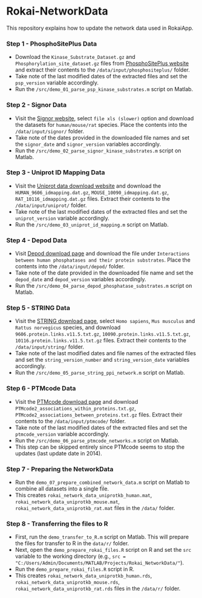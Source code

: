 # Rokai-NetworkData
This repository explains how to update the network data used in RokaiApp.

### Step 1 - PhosphoSitePlus Data
- Download the ``Kinase_Substrate_Dataset.gz`` and ``Phosphorylation_site_dataset.gz`` files from [PhosphoSitePlus website](https://www.phosphosite.org/staticDownloads) and extract their contents to the ``/data/input/phosphositeplus/`` folder. 
- Take note of the last modified dates of the extracted files and set the ``psp_version`` variable accordingly.
- Run the ``/src/demo_01_parse_psp_kinase_substrates.m`` script on Matlab. 

### Step 2 - Signor Data
- Visit the [Signor website](https://signor.uniroma2.it/downloads.php), select ``file xls (slower)`` option and download the datasets for ``human/mouse/rat`` species. Place the contents into the ``/data/input/signor/`` folder. 
- Take note of the dates provided in the downloaded file names and set the ``signor_date`` and ``signor_version`` variables accordingly.
- Run the ``/src/demo_02_parse_signor_kinase_substrates.m`` script on Matlab. 

### Step 3 - Uniprot ID Mapping Data
- Visit the [Uniprot data download website](https://ftp.uniprot.org/pub/databases/uniprot/current_release/knowledgebase/idmapping/by_organism/) and download the ``HUMAN_9606_idmapping.dat.gz``, ``MOUSE_10090_idmapping.dat.gz``, ``RAT_10116_idmapping.dat.gz`` files. Extract their contents to the ``/data/input/uniprot/`` folder. 
- Take note of the last modified dates of the extracted files and set the ``uniprot_version`` variable accordingly.
- Run the ``/src/demo_03_uniprot_id_mapping.m`` script on Matlab. 

### Step 4 - Depod Data
- Visit [Depod download page](http://depod.bioss.uni-freiburg.de/download.php) and download the file under ``Interactions between human phosphatases and their protein substrates``. Place the contents into the ``/data/input/depod/`` folder. 
- Take note of the date provided in the downloaded file name and set the ``depod_date`` and ``depod_version`` variables accordingly.
- Run the ``/src/demo_04_parse_depod_phosphatase_substrates.m`` script on Matlab. 

### Step 5 - STRING Data
- Visit the [STRING download page](https://string-db.org/cgi/download), select ``Homo sapiens``, ``Mus musculus`` and ``Rattus norvegicus`` species, and download ``9606.protein.links.v11.5.txt.gz``, ``10090.protein.links.v11.5.txt.gz``, ``10116.protein.links.v11.5.txt.gz`` files. Extract their contents to the ``/data/input/string/`` folder. 
- Take note of the last modified dates and file names of the extracted files and set the ``string_version_number`` and ``string_version_date`` variables accordingly.
- Run the ``/src/demo_05_parse_string_ppi_network.m`` script on Matlab. 

### Step 6 - PTMcode Data
- Visit the [PTMcode download page](https://ptmcode.embl.de/data.cgi) and download ``PTMcode2_associations_within_proteins.txt.gz``, ``PTMcode2_associations_between_proteins.txt.gz`` files.  Extract their contents to the ``/data/input/ptmcode/`` folder. 
- Take note of the last modified dates of the extracted files and set the ``ptmcode_version`` variable accordingly.
- Run the ``/src/demo_06_parse_ptmcode_networks.m`` script on Matlab. 
- This step can be skipped entirely since PTMcode seems to stop the updates (last update date in 2014). 

### Step 7 - Preparing the NetworkData
- Run the ``demo_07_prepare_combined_network_data.m`` script on Matlab to combine all datasets into a single file. 
- This creates ``rokai_network_data_uniprotkb_human.mat``, ``rokai_network_data_uniprotkb_mouse.mat``, ``rokai_network_data_uniprotkb_rat.mat`` files in the ``/data/`` folder. 

### Step 8 - Transferring the files to R
- First, run the ``demo_transfer_to_R.m`` script on Matlab. This will prepare the files for transfer to R in the ``data/r/`` folder. 
- Next, open the ``demo_prepare_rokai_files.R`` script on R and set the ``src`` variable to the working directory (e.g., ``src = "C:/Users/Admin/Documents/MATLAB/Projects/Rokai_NetworkData/"``). 
- Run the ``demo_prepare_rokai_files.R`` script in R. 
- This creates ``rokai_network_data_uniprotkb_human.rds``, ``rokai_network_data_uniprotkb_mouse.rds``, ``rokai_network_data_uniprotkb_rat.rds`` files in the ``/data/r/`` folder. 



